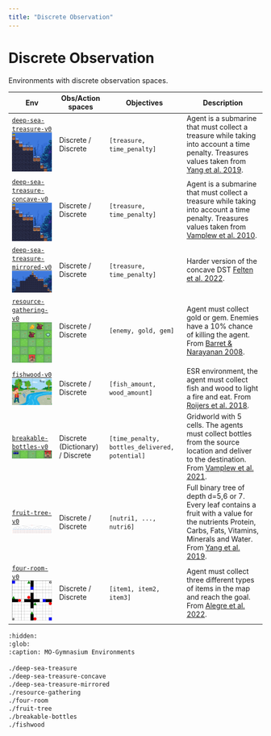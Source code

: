 ```yaml
---
title: "Discrete Observation"
---
```


# Discrete Observation

Environments with discrete observation spaces.

| Env                                                                                                                                                                                                                                                                | Obs/Action spaces                   | Objectives                                                    | Description                                                                                                                                                                                                                                                     |
|--------------------------------------------------------------------------------------------------------------------------------------------------------------------------------------------------------------------------------------------------------------------|-------------------------------------|---------------------------------------------------------------|-----------------------------------------------------------------------------------------------------------------------------------------------------------------------------------------------------------------------------------------------------------------|
| [`deep-sea-treasure-v0`](https://mo-gymnasium.farama.org/environments/deep-sea-treasure/) <br><img src="https://raw.githubusercontent.com/Farama-Foundation/MO-Gymnasium/main/docs/_static/videos/deep-sea-treasure.gif" width="200px">                            | Discrete / Discrete                 | `[treasure, time_penalty]`                                    | Agent is a submarine that must collect a treasure while taking into account a time penalty. Treasures values taken from [Yang et al. 2019](https://arxiv.org/pdf/1908.08342.pdf).                                                                               |
| [`deep-sea-treasure-concave-v0`](https://mo-gymnasium.farama.org/environments/deep-sea-treasure-concave/) <br><img src="https://raw.githubusercontent.com/Farama-Foundation/MO-Gymnasium/main/docs/_static/videos/deep-sea-treasure-concave.gif" width="200px">    | Discrete / Discrete                 | `[treasure, time_penalty]`                                    | Agent is a submarine that must collect a treasure while taking into account a time penalty. Treasures values taken from [Vamplew et al. 2010](https://link.springer.com/article/10.1007/s10994-010-5232-5).                                                     |
| [`deep-sea-treasure-mirrored-v0`](https://mo-gymnasium.farama.org/environments/deep-sea-treasure-mirrored/) <br><img src="https://raw.githubusercontent.com/Farama-Foundation/MO-Gymnasium/main/docs/_static/videos/deep-sea-treasure-mirrored.gif" width="200px"> | Discrete / Discrete                 | `[treasure, time_penalty]`                                    | Harder version of the concave DST [Felten et al. 2022](https://www.scitepress.org/Papers/2022/109891/109891.pdf).                                                                                                                                            |
| [`resource-gathering-v0`](https://mo-gymnasium.farama.org/environments/resource-gathering/) <br><img src="https://raw.githubusercontent.com/Farama-Foundation/MO-Gymnasium/main/docs/_static/videos/resource-gathering.gif" width="200px">                         | Discrete / Discrete                 | `[enemy, gold, gem]`                                          | Agent must collect gold or gem. Enemies have a 10% chance of killing the agent. From [Barret & Narayanan 2008](https://dl.acm.org/doi/10.1145/1390156.1390162).                                                                                                 |
| [`fishwood-v0`](https://mo-gymnasium.farama.org/environments/fishwood/) <br><img src="https://raw.githubusercontent.com/Farama-Foundation/MO-Gymnasium/main/docs/_static/screenshots/fishwood.png" width="200px">                                                  | Discrete / Discrete                 | `[fish_amount, wood_amount]`                                  | ESR environment, the agent must collect fish and wood to light a fire and eat. From [Roijers et al. 2018](https://www.researchgate.net/publication/328718263_Multi-objective_Reinforcement_Learning_for_the_Expected_Utility_of_the_Return).                    |
| [`breakable-bottles-v0`](https://mo-gymnasium.farama.org/environments/breakable-bottles/) <br><img src="https://raw.githubusercontent.com/Farama-Foundation/MO-Gymnasium/main/docs/_static/videos/breakable-bottles.gif" width="200px">                            | Discrete (Dictionary) / Discrete    | `[time_penalty, bottles_delivered, potential]`                | Gridworld with 5 cells. The agents must collect bottles from the source location and deliver to the destination. From [Vamplew et al. 2021](https://www.sciencedirect.com/science/article/pii/S0952197621000336).                                               |
| [`fruit-tree-v0`](https://mo-gymnasium.farama.org/environments/fruit-tree/) <br><img src="https://raw.githubusercontent.com/Farama-Foundation/MO-Gymnasium/main/docs/_static/videos/fruit-tree.gif" width="200px">                                            | Discrete / Discrete                 | `[nutri1, ..., nutri6]`                                       | Full binary tree of depth d=5,6 or 7. Every leaf contains a fruit with a value for the nutrients Protein, Carbs, Fats, Vitamins, Minerals and Water. From [Yang et al. 2019](https://arxiv.org/pdf/1908.08342.pdf).                                             |
| [`four-room-v0`](https://mo-gymnasium.farama.org/environments/four-room/) <br><img src="https://raw.githubusercontent.com/Farama-Foundation/MO-Gymnasium/main/docs/_static/videos/four-room.gif" width="200px">                                                    | Discrete / Discrete                 | `[item1, item2, item3]`                                       | Agent must collect three different types of items in the map and reach the goal. From [Alegre et al. 2022](https://proceedings.mlr.press/v162/alegre22a.html).                                                                                                  |


```{toctree}
:hidden:
:glob:
:caption: MO-Gymnasium Environments

./deep-sea-treasure
./deep-sea-treasure-concave
./deep-sea-treasure-mirrored
./resource-gathering
./four-room
./fruit-tree
./breakable-bottles
./fishwood


```
